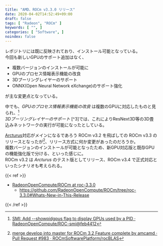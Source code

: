 ```yaml
---
title: "AMD、ROCm v3.3.0 リリース"
date: 2020-04-02T14:52:49+09:00
draft: false
tags: [ "Radeon", "ROCm" ]
keywords: [ "", ]
categories: [ "Software", ]
noindex: false
---
```


レポジトリには既に反映されており、インストール可能となっている。  
今回も新しいGPUのサポート追加はなく、

 * 複数バージョンのインストールが可能に
 * GPUのプロセス情報表示機能の改良
 * 3Dプーリングレイヤーのサポート
 * ONNX(Open Neural Network eXchange)のサポート強化
 
が主な変更点となっている。  

中でも、*GPUのプロセス情報表示機能の改良* は複数のGPUに対応したものと見られ、[^1]  
*3Dプーリングレイヤーのサポート* [^3]では、これによりResNext3D等の3D畳込みネットワークの実行が可能になったとしている。

[^1]: [SMI: Add --showpidgpus flag to display GPUs used by a PID · RadeonOpenCompute/ROC-smi@feb4412](https://github.com/RadeonOpenCompute/ROC-smi/commit/feb441259fd933d8cc5224810157d0e9a34af2bf)

[Arcturus](/tags/arcturus)対応がメインになるであろう ROCm v3.2 を飛ばしての ROCm v3.3 のリリースとなったが[^2]、リリース方式に何か変更があったのだろうか。  
複数バージョンのインストールが可能となったため、新GPU対応版と既存GPUの機能強化版で分ける、といった感じに。  
ROCm v3.2 は *Arcturus* のテスト版としてリリース、ROCm v3.4 で正式対応といったシナリオも考えられる。  

[^2]: [merge develop into master for ROCm 3.2 Feature complete by amcamd · Pull Request #983 · ROCmSoftwarePlatform/rocBLAS](https://github.com/ROCmSoftwarePlatform/rocBLAS/pull/983)

{{< ref >}}

 * [RadeonOpenCompute/ROCm at roc-3.3.0](https://github.com/RadeonOpenCompute/ROCm/tree/roc-3.3.0#Whats-New-in-This-Release)  
 	* <https://github.com/RadeonOpenCompute/ROCm/tree/roc-3.3.0#Whats-New-in-This-Release>

{{< /ref >}}
